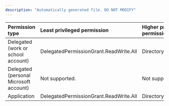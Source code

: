 ```yaml
---
description: "Automatically generated file. DO NOT MODIFY"
---
```


|Permission type|Least privileged permission|Higher privileged permissions|
|:---|:---|:---|
|Delegated (work or school account)|DelegatedPermissionGrant.ReadWrite.All|Directory.ReadWrite.All|
|Delegated (personal Microsoft account)|Not supported.|Not supported.|
|Application|DelegatedPermissionGrant.ReadWrite.All|Directory.ReadWrite.All|

